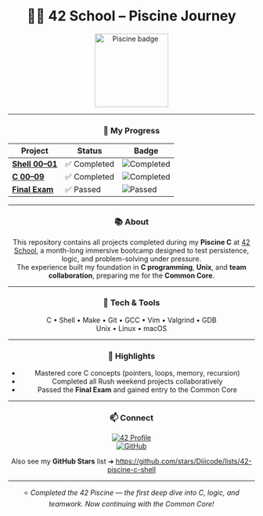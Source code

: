 <div align="center">

# 🏊‍♂️ 42 School – Piscine Journey

<img src="https://github.com/ayogun/42-project-badges/blob/main/badges/piscinec.png?raw=true" alt="Piscine badge" width="150"/>

---

### 🚀 My Progress

| Project | Status | Badge |
|----------|---------|-------|
| [**Shell 00–01**](https://github.com/Diogo-Serra/42_Piscine/tree/main/Shell) | ✅ Completed | ![Completed](https://img.shields.io/badge/Completed-success?style=flat&color=2ecc71) |
| [**C 00–09**](https://github.com/Diogo-Serra/42_Piscine/tree/main/C) | ✅ Completed | ![Completed](https://img.shields.io/badge/Completed-success?style=flat&color=2ecc71) |
| [**Final Exam**](https://github.com/Diogo-Serra/42_Piscine/tree/main/Exam) | ✅ Passed | ![Passed](https://img.shields.io/badge/Passed-blue?style=flat&color=3498db) |

---

### 📚 About

This repository contains all projects completed during my **Piscine C** at [42 School](https://42.fr), a month-long immersive bootcamp designed to test persistence, logic, and problem-solving under pressure.  
The experience built my foundation in **C programming**, **Unix**, and **team collaboration**, preparing me for the **Common Core**.

---

### 🧰 Tech & Tools

C • Shell • Make • Git • GCC • Vim • Valgrind • GDB  
Unix • Linux • macOS  

---

### 🏅 Highlights

- Mastered core C concepts (pointers, loops, memory, recursion)  
- Completed all Rush weekend projects collaboratively  
- Passed the **Final Exam** and gained entry to the Common Core  

---

### 📫 Connect

<a href="https://profile.intra.42.fr/users/diogo-serra"><img src="https://img.shields.io/badge/42_Profile-diogo--serra-2ecc71?style=for-the-badge" alt="42 Profile"/></a>  
<a href="https://github.com/Diogo-Serra"><img src="https://img.shields.io/badge/GitHub-Diogo--Serra-181717?style=for-the-badge&logo=github" alt="GitHub"/></a>

Also see my **GitHub Stars** list ➜ https://github.com/stars/Diiicode/lists/42-piscine-c-shell

---

⭐️ *Completed the 42 Piscine — the first deep dive into C, logic, and teamwork. Now continuing with the Common Core!*

</div>

